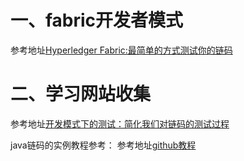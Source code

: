 # 一、fabric开发者模式
参考地址[Hyperledger Fabric:最简单的方式测试你的链码](https://www.cnblogs.com/cbkj-xd/p/11940323.html)

# 二、学习网站收集
参考地址[开发模式下的测试：简化我们对链码的测试过程](https://www.chaindesk.cn/witbook/11/119)

java链码的实例教程参考：
参考地址[github教程](https://github.com/hooj0/fabric-chaincode-java)
